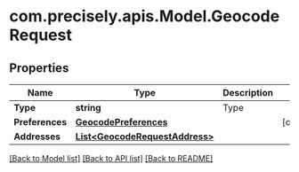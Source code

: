 # com.precisely.apis.Model.GeocodeRequest
## Properties

Name | Type | Description | Notes
------------ | ------------- | ------------- | -------------
**Type** | **string** | Type | 
**Preferences** | [**GeocodePreferences**](GeocodePreferences.md) |  | [optional] 
**Addresses** | [**List&lt;GeocodeRequestAddress&gt;**](GeocodeRequestAddress.md) |  | 

[[Back to Model list]](../README.md#documentation-for-models) [[Back to API list]](../README.md#documentation-for-api-endpoints) [[Back to README]](../README.md)

